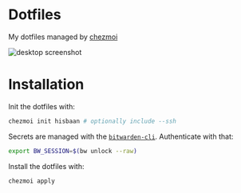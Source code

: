 # Dotfiles

My dotfiles managed by [chezmoi](https://chezmoi.io)

![desktop screenshot](https://github.com/user-attachments/assets/65257931-f886-403b-a82d-e7e740e8e203)

# Installation

Init the dotfiles with:

```sh
chezmoi init hisbaan # optionally include --ssh
```

Secrets are managed with the [`bitwarden-cli`](https://github.com/bitwarden/clients/tree/main/apps/cli).
Authenticate with that:

```sh
export BW_SESSION=$(bw unlock --raw)
```

Install the dotfiles with:

```sh
chezmoi apply
```
